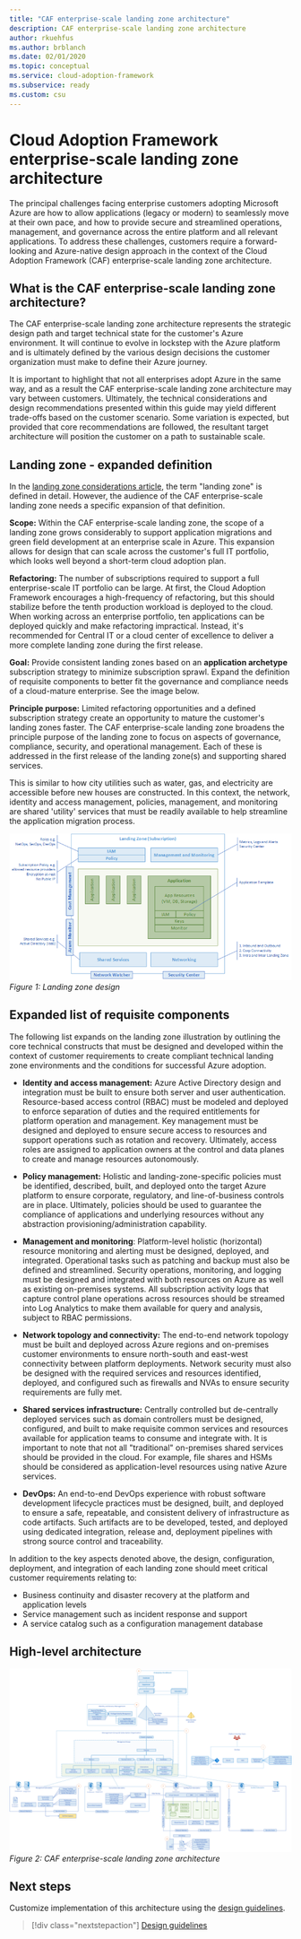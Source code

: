 ```yaml
---
title: "CAF enterprise-scale landing zone architecture"
description: CAF enterprise-scale landing zone architecture
author: rkuehfus
ms.author: brblanch
ms.date: 02/01/2020
ms.topic: conceptual
ms.service: cloud-adoption-framework
ms.subservice: ready
ms.custom: csu
---
```


<!-- cSpell:ignore rkuehfus CAF HSMs -->

# Cloud Adoption Framework enterprise-scale landing zone architecture

The principal challenges facing enterprise customers adopting Microsoft Azure are how to allow applications (legacy or modern) to seamlessly move at their own pace, and how to provide secure and streamlined operations, management, and governance across the entire platform and all relevant applications. To address these challenges, customers require a forward-looking and Azure-native design approach in the context of the Cloud Adoption Framework (CAF) enterprise-scale landing zone architecture.

<!-- markdownlint-disable MD026 -->

## What is the CAF enterprise-scale landing zone architecture?

The CAF enterprise-scale landing zone architecture represents the strategic design path and target technical state for the customer's Azure environment. It will continue to evolve in lockstep with the Azure platform and is ultimately defined by the various design decisions the customer organization must make to define their Azure journey.

It is important to highlight that not all enterprises adopt Azure in the same way, and as a result the CAF enterprise-scale landing zone architecture may vary between customers. Ultimately, the technical considerations and design recommendations presented within this guide may yield different trade-offs based on the customer scenario. Some variation is expected, but provided that core recommendations are followed, the resultant target architecture will position the customer on a path to sustainable scale.

## Landing zone - expanded definition

In the [landing zone considerations article](../../ready/considerations/index.md), the term "landing zone" is defined in detail. However, the audience of the CAF enterprise-scale landing zone needs a specific expansion of that definition.

**Scope:** Within the CAF enterprise-scale landing zone, the scope of a landing zone grows considerably to support application migrations and green field development at an enterprise scale in Azure. This expansion allows for design that can scale across the customer's full IT portfolio, which looks well beyond a short-term cloud adoption plan.

**Refactoring:** The number of subscriptions required to support a full enterprise-scale IT portfolio can be large. At first, the Cloud Adoption Framework encourages a high-frequency of refactoring, but this should stabilize before the tenth production workload is deployed to the cloud. When working across an enterprise portfolio, ten applications can be deployed quickly and make refactoring impractical. Instead, it's recommended for Central IT or a cloud center of excellence to deliver a more complete landing zone during the first release.

**Goal:** Provide consistent landing zones based on an **application archetype** subscription strategy to minimize subscription sprawl. Expand the definition of requisite components to better fit the governance and compliance needs of a cloud-mature enterprise. See the image below.

**Principle purpose:** Limited refactoring opportunities and a defined subscription strategy create an opportunity to mature the customer's landing zones faster. The CAF enterprise-scale landing zone broadens the principle purpose of the landing zone to focus on aspects of governance, compliance, security, and operational management. Each of these is addressed in the first release of the landing zone(s) and supporting shared services.

This is similar to how city utilities such as water, gas, and electricity are accessible before new houses are constructed. In this context, the network, identity and access management, policies, management, and monitoring are shared 'utility' services that must be readily available to help streamline the application migration process.

![Landing zone](./media/lz-design.png "landing zone")
_Figure 1: Landing zone design_

## Expanded list of requisite components

The following list expands on the landing zone illustration by outlining the core technical constructs that must be designed and developed within the context of customer requirements to create compliant technical landing zone environments and the conditions for successful Azure adoption.

- **Identity and access management:** Azure Active Directory design and integration must be built to ensure both server and user authentication. Resource-based access control (RBAC) must be modeled and deployed to enforce separation of duties and the required entitlements for platform operation and management. Key management must be designed and deployed to ensure secure access to resources and support operations such as rotation and recovery. Ultimately, access roles are assigned to application owners at the control and data planes to create and manage resources autonomously.

- **Policy management:** Holistic and landing-zone-specific policies must be identified, described, built, and deployed onto the target Azure platform to ensure corporate, regulatory, and line-of-business controls are in place. Ultimately, policies should be used to guarantee the compliance of applications and underlying resources without any abstraction provisioning/administration capability.

- **Management and monitoring**: Platform-level holistic (horizontal) resource monitoring and alerting must be designed, deployed, and integrated. Operational tasks such as patching and backup must also be defined and streamlined. Security operations, monitoring, and logging must be designed and integrated with both resources on Azure as well as existing on-premises systems. All subscription activity logs that capture control plane operations across resources should be streamed into Log Analytics to make them available for query and analysis, subject to RBAC permissions.

- **Network topology and connectivity:** The end-to-end network topology must be built and deployed across Azure regions and on-premises customer environments to ensure north-south and east-west connectivity between platform deployments. Network security must also be designed with the required services and resources identified, deployed, and configured such as firewalls and NVAs to ensure security requirements are fully met.

- **Shared services infrastructure:** Centrally controlled but de-centrally deployed services such as domain controllers must be designed, configured, and built to make requisite common services and resources available for application teams to consume and integrate with. It is important to note that not all "traditional" on-premises shared services should be provided in the cloud. For example, file shares and HSMs should be considered as application-level resources using native Azure services.

- **DevOps:** An end-to-end DevOps experience with robust software development lifecycle practices must be designed, built, and deployed to ensure a safe, repeatable, and consistent delivery of infrastructure as code artifacts. Such artifacts are to be developed, tested, and deployed using dedicated integration, release and, deployment pipelines with strong source control and traceability.

In addition to the key aspects denoted above, the design, configuration, deployment, and integration of each landing zone should meet critical customer requirements relating to:

- Business continuity and disaster recovery at the platform and application levels
- Service management such as incident response and support
- A service catalog such as a configuration management database

## High-level architecture

![CAF enterprise-scale landing zone architecture](./media/ns-arch.png)
_Figure 2: CAF enterprise-scale landing zone architecture_

## Next steps

Customize implementation of this architecture using the [design guidelines](./design-guidelines.md).

> [!div class="nextstepaction"]
> [Design guidelines](./design-guidelines.md)
